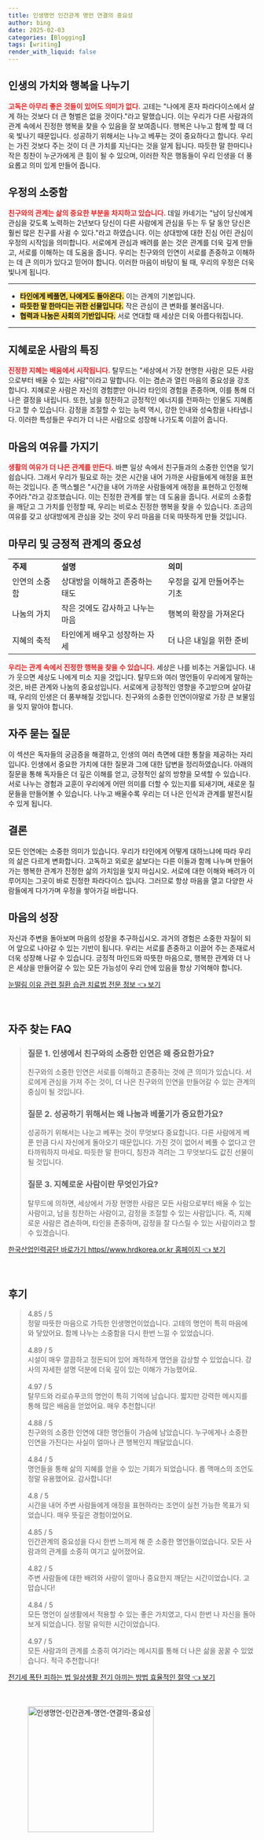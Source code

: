 ```yaml
---
title: 인생명언 인간관계 명언 연결의 중요성
author: bing
date: 2025-02-03
categories: [Blogging]
tags: [writing]
render_with_liquid: false
---
```



<h2 id='인생의 가치와 행복을 나누기'>인생의 가치와 행복을 나누기</h2>

<p><b><span style="color: #ee2323;">고독은 아무리 좋은 것들이 있어도 의미가 없다.</span></b> 고테는 "나에게 혼자 파라다이스에서 살게 하는 것보다 더 큰 형벌은 없을 것이다."라고 말했습니다. 이는 우리가 다른 사람과의 관계 속에서 진정한 행복을 찾을 수 있음을 잘 보여줍니다. 행복은 나누고 함께 할 때 더욱 빛나기 때문입니다. 성공하기 위해서는 나누고 베푸는 것이 중요하다고 합니다. 우리는 가진 것보다 주는 것이 더 큰 가치를 지닌다는 것을 알게 됩니다. 따듯한 말 한마디나 작은 칭찬이 누군가에게 큰 힘이 될 수 있으며, 이러한 작은 행동들이 우리 인생을 더 풍요롭고 의미 있게 만들어 줍니다.</p>

<h2 id='우정의 소중함'>우정의 소중함</h2>

<p><b><span style="color: #ee2323;">친구와의 관계는 삶의 중요한 부분을 차지하고 있습니다.</span></b> 데일 카네기는 "남이 당신에게 관심을 갖도록 노력하는 2년보다 당신이 다른 사람에게 관심을 두는 두 달 동안 당신은 훨씬 많은 친구를 사귈 수 있다."라고 하였습니다. 이는 상대방에 대한 진심 어린 관심이 우정의 시작임을 의미합니다. 서로에게 관심과 배려를 쏟는 것은 관계를 더욱 깊게 만들고, 서로를 이해하는 데 도움을 줍니다. 우리는 친구와의 인연이 서로를 존중하고 이해하는 데 큰 의미가 있다고 믿어야 합니다. 이러한 마음이 바탕이 될 때, 우리의 우정은 더욱 빛나게 됩니다.</p>

<hr />

<ul>
    <li><b><span style="background-color: #ffe066;">타인에게 베풀면, 나에게도 돌아온다.</span></b> 이는 관계의 기본입니다.</li>
    <li><b><span style="background-color: #ffe066;">따듯한 말 한마디는 귀한 선물입니다.</span></b> 작은 관심이 큰 변화를 불러옵니다.</li>
    <li><b><span style="background-color: #ffe066;">협력과 나눔은 사회의 기반입니다.</span></b> 서로 연대할 때 세상은 더욱 아름다워집니다.</li>
</ul>

<hr />

<h2 id='지혜로운 사람의 특징'>지혜로운 사람의 특징</h2>

<p><b><span style="color: #ee2323;">진정한 지혜는 배움에서 시작됩니다.</span></b> 탈무드는 "세상에서 가장 현명한 사람은 모든 사람으로부터 배울 수 있는 사람"이라고 말합니다. 이는 겸손과 열린 마음의 중요성을 강조합니다. 지혜로운 사람은 자신의 경험뿐만 아니라 타인의 경험을 존중하며, 이를 통해 더 나은 결정을 내립니다. 또한, 남을 칭찬하고 긍정적인 에너지를 전파하는 인물도 지혜롭다고 할 수 있습니다. 감정을 조절할 수 있는 능력 역시, 강한 인내와 성숙함을 나타냅니다. 이러한 특성들은 우리가 더 나은 사람으로 성장해 나가도록 이끌어 줍니다.</p>

<h2 id='마음의 여유를 가지기'>마음의 여유를 가지기</h2>

<p><b><span style="color: #ee2323;">생활의 여유가 더 나은 관계를 만든다.</span></b> 바쁜 일상 속에서 친구들과의 소중한 인연을 잊기 쉽습니다. 그래서 우리가 필요로 하는 것은 시간을 내어 가까운 사람들에게 애정을 표현하는 것입니다. 존 맥스웰은 "시간을 내어 가까운 사람들에게 애정을 표현하고 인정해 주어라."라고 강조했습니다. 이는 진정한 관계를 쌓는 데 도움을 줍니다. 서로의 소중함을 깨닫고 그 가치를 인정할 때, 우리는 비로소 진정한 행복을 찾을 수 있습니다. 조금의 여유를 갖고 상대방에게 관심을 갖는 것이 우리 마음을 더욱 따뜻하게 만들 것입니다.</p>

<h2 id='마무리 및 긍정적 관계의 중요성'>마무리 및 긍정적 관계의 중요성</h2>

<table>
    <tr>
        <td><b>주제</b></td>
        <td><b>설명</b></td>
        <td><b>의미</b></td>
    </tr>
    <tr>
        <td>인연의 소중함</td>
        <td>상대방을 이해하고 존중하는 태도</td>
        <td>우정을 깊게 만들어주는 기초</td>
    </tr>
    <tr>
        <td>나눔의 가치</td>
        <td>작은 것에도 감사하고 나누는 마음</td>
        <td>행복의 확장을 가져온다</td>
    </tr>
    <tr>
        <td>지혜의 축적</td>
        <td>타인에게 배우고 성장하는 자세</td>
        <td>더 나은 내일을 위한 준비</td>
    </tr>
</table>

<p><b><span style="color: #ee2323;">우리는 관계 속에서 진정한 행복을 찾을 수 있습니다.</span></b> 세상은 나를 비추는 거울입니다. 내가 웃으면 세상도 나에게 미소 지을 것입니다. 탈무드와 여러 명언들이 우리에게 말하는 것은, 바른 관계와 나눔의 중요성입니다. 서로에게 긍정적인 영향을 주고받으며 살아갈 때, 우리의 인생은 더 풍부해질 것입니다. 친구와의 소중한 인연이야말로 가장 큰 보물임을 잊지 말아야 합니다.</p>

<h2 id='자주 묻는 질문'>자주 묻는 질문</h2>

<p>이 섹션은 독자들의 궁금증을 해결하고, 인생의 여러 측면에 대한 통찰을 제공하는 자리입니다. 인생에서 중요한 가치에 대한 질문과 그에 대한 답변을 정리하였습니다. 아래의 질문을 통해 독자들은 더 깊은 이해를 얻고, 긍정적인 삶의 방향을 모색할 수 있습니다. 서로 나누는 경험과 교훈이 우리에게 어떤 의미를 더할 수 있는지를 되새기며, 새로운 질문들을 만들어볼 수 있습니다. 나누고 배울수록 우리는 더 나은 인식과 관계를 발전시킬 수 있게 됩니다.</p>

<h2 id='결론'>결론</h2>

<p>모든 인연에는 소중한 의미가 있습니다. 우리가 타인에게 어떻게 대하느냐에 따라 우리의 삶은 다르게 변화합니다. 고독하고 외로운 삶보다는 다른 이들과 함께 나누며 만들어 가는 행복한 관계가 진정한 삶의 가치임을 잊지 마십시오. 서로에 대한 이해와 배려가 이루어지는 그곳이 바로 진정한 파라다이스 입니다. 그러므로 항상 마음을 열고 다양한 사람들에게 다가가며 우정을 쌓아가길 바랍니다.</p>

<h2 id='마음의 성장'>마음의 성장</h2>

<p>자신과 주변을 돌아보며 마음의 성장을 추구하십시오. 과거의 경험은 소중한 자질이 되어 앞으로 나아갈 수 있는 기반이 됩니다. 우리는 서로를 존중하고 이끌어 주는 존재로서 더욱 성장해 나갈 수 있습니다. 긍정적 마인드와 따뜻한 마음으로, 행복한 관계와 더 나은 세상을 만들어갈 수 있는 모든 가능성이 우리 안에 있음을 항상 기억해야 합니다.</p>


<p><a class="click-button" title="눈떨림 이유 관련 질환 습관 치료법 전문 정보" href="https://adkhouse.github.io/posts/%EB%88%88%EB%96%A8%EB%A6%BC-%EC%9D%B4%EC%9C%A0-%EA%B4%80%EB%A0%A8-%EC%A7%88%ED%99%98-%EC%8A%B5%EA%B4%80-%EC%B9%98%EB%A3%8C%EB%B2%95-%EC%A0%84%EB%AC%B8-%EC%A0%95%EB%B3%B4/" rel="dofollow">눈떨림 이유 관련 질환 습관 치료법 전문 정보 👈 보기</a></p><br>
<h2 id='자주_찾는_FAQ'>자주 찾는 FAQ</h2>
<div itemscope="" itemtype="https://schema.org/FAQPage"> 
<blockquote> 
<div itemscope="" itemprop="mainEntity" itemtype="https://schema.org/Question"> 
<h3 itemprop="name">질문 1. 인생에서 친구와의 소중한 인연은 왜 중요한가요?</h3> 
<div itemscope="" itemprop="acceptedAnswer" itemtype="https://schema.org/Answer"> 
<span itemprop="text"> 
<p>친구와의 소중한 인연은 서로를 이해하고 존중하는 것에 큰 의미가 있습니다. 서로에게 관심을 가져 주는 것이, 더 나은 친구와의 인연을 만들어갈 수 있는 관계의 중심이 될 것입니다.</p> 
</span> 
</div> 
</div> 

<div itemscope="" itemprop="mainEntity" itemtype="https://schema.org/Question"> 
<h3 itemprop="name">질문 2. 성공하기 위해서는 왜 나눔과 베풀기가 중요한가요?</h3> 
<div itemscope="" itemprop="acceptedAnswer" itemtype="https://schema.org/Answer"> 
<span itemprop="text"> 
<p>성공하기 위해서는 나눈고 베푸는 것이 무엇보다 중요합니다. 다른 사람에게 베푼 만큼 다시 자신에게 돌아오기 때문입니다. 가진 것이 없어서 베풀 수 없다고 안타까워하지 마세요. 따듯한 말 한마디, 칭찬과 격려는 그 무엇보다도 값진 선물이 될 것입니다.</p> 
</span> 
</div> 
</div> 

<div itemscope="" itemprop="mainEntity" itemtype="https://schema.org/Question"> 
<h3 itemprop="name">질문 3. 지혜로운 사람이란 무엇인가요?</h3> 
<div itemscope="" itemprop="acceptedAnswer" itemtype="https://schema.org/Answer"> 
<span itemprop="text"> 
<p>탈무드에 의하면, 세상에서 가장 현명한 사람은 모든 사람으로부터 배울 수 있는 사람이고, 남을 칭찬하는 사람이고, 감정을 조절할 수 있는 사람입니다. 즉, 지혜로운 사람은 겸손하며, 타인을 존중하며, 감정을 잘 다스릴 수 있는 사람이라고 할 수 있겠습니다.</p> 
</span> 
</div> 
</div> 

</blockquote> 
</div>
<p><a class="click-button" title="한국산업인력공단 바로가기 https//www.hrdkorea.or.kr 홈페이지" href="https://adkhouse.github.io/posts/%ED%95%9C%EA%B5%AD%EC%82%B0%EC%97%85%EC%9D%B8%EB%A0%A5%EA%B3%B5%EB%8B%A8-%EB%B0%94%EB%A1%9C%EA%B0%80%EA%B8%B0-httpswww.hrdkorea.or.kr-%ED%99%88%ED%8E%98%EC%9D%B4%EC%A7%80/" rel="dofollow">한국산업인력공단 바로가기 https//www.hrdkorea.or.kr 홈페이지 👈 보기</a></p><br>
<h2 id='후기'>후기</h2>
<div itemscope itemtype="https://schema.org/Product">
  <blockquote>
  <div itemprop="review" itemscope itemtype="https://schema.org/Review">
      <div itemprop="reviewRating" itemscope itemtype="https://schema.org/Rating"> <span itemprop="ratingValue">4.85</span> / <span itemprop="bestRating">5</span> </div>
      <span itemprop="reviewBody">정말 따뜻한 마음으로 가득한 인생명언이었습니다. 고테의 명언이 특히 마음에 와 닿았어요. 함께 나누는 소중함을 다시 한번 느낄 수 있었습니다.</span>
  </div>
  <br>
  <div itemprop="review" itemscope itemtype="https://schema.org/Review">
      <div itemprop="reviewRating" itemscope itemtype="https://schema.org/Rating"> <span itemprop="ratingValue">4.89</span> / <span itemprop="bestRating">5</span> </div>
      <span itemprop="reviewBody">시설이 매우 깔끔하고 정돈되어 있어 쾌적하게 명언을 감상할 수 있었습니다. 강사의 자세한 설명 덕분에 더욱 깊이 있는 이해가 가능했어요.</span>
  </div>
  <br>
  <div itemprop="review" itemscope itemtype="https://schema.org/Review">
      <div itemprop="reviewRating" itemscope itemtype="https://schema.org/Rating"> <span itemprop="ratingValue">4.97</span> / <span itemprop="bestRating">5</span> </div>
      <span itemprop="reviewBody">탈무드와 라로슈푸코의 명언이 특히 기억에 남습니다. 짧지만 강력한 메시지를 통해 많은 배움을 얻었어요. 매우 추천합니다!</span>
  </div>
  <br>
  <div itemprop="review" itemscope itemtype="https://schema.org/Review">
      <div itemprop="reviewRating" itemscope itemtype="https://schema.org/Rating"> <span itemprop="ratingValue">4.88</span> / <span itemprop="bestRating">5</span> </div>
      <span itemprop="reviewBody">친구와의 소중한 인연에 대한 명언들이 가슴에 남았습니다. 누구에게나 소중한 인연을 가진다는 사실이 얼마나 큰 행복인지 깨달았습니다.</span>
  </div>
  <br>
  <div itemprop="review" itemscope itemtype="https://schema.org/Review">
      <div itemprop="reviewRating" itemscope itemtype="https://schema.org/Rating"> <span itemprop="ratingValue">4.84</span> / <span itemprop="bestRating">5</span> </div>
      <span itemprop="reviewBody">명언들을 통해 삶의 지혜를 얻을 수 있는 기회가 되었습니다. 롭 맥매스의 조언도 정말 유용했어요. 감사합니다!</span>
  </div>
  <br>
  <div itemprop="review" itemscope itemtype="https://schema.org/Review">
      <div itemprop="reviewRating" itemscope itemtype="https://schema.org/Rating"> <span itemprop="ratingValue">4.8</span> / <span itemprop="bestRating">5</span> </div>
      <span itemprop="reviewBody">시간을 내어 주변 사람들에게 애정을 표현하라는 조언이 실천 가능한 목표가 되었습니다. 매우 뜻깊은 경험이었어요.</span>
  </div>
  <br>
  <div itemprop="review" itemscope itemtype="https://schema.org/Review">
      <div itemprop="reviewRating" itemscope itemtype="https://schema.org/Rating"> <span itemprop="ratingValue">4.85</span> / <span itemprop="bestRating">5</span> </div>
      <span itemprop="reviewBody">인간관계의 중요성을 다시 한번 느끼게 해 준 소중한 명언들이었습니다. 모든 사람과의 관계를 소중히 여기고 싶어졌어요.</span>
  </div>
  <br>
  <div itemprop="review" itemscope itemtype="https://schema.org/Review">
      <div itemprop="reviewRating" itemscope itemtype="https://schema.org/Rating"> <span itemprop="ratingValue">4.82</span> / <span itemprop="bestRating">5</span> </div>
      <span itemprop="reviewBody">주변 사람들에 대한 배려와 사랑이 얼마나 중요한지 깨닫는 시간이었습니다. 고맙습니다!</span>
  </div>
  <br>
  <div itemprop="review" itemscope itemtype="https://schema.org/Review">
      <div itemprop="reviewRating" itemscope itemtype="https://schema.org/Rating"> <span itemprop="ratingValue">4.84</span> / <span itemprop="bestRating">5</span> </div>
      <span itemprop="reviewBody">모든 명언이 실생활에서 적용할 수 있는 좋은 가치였고, 다시 한번 나 자신을 돌아보게 되었습니다. 정말 유익한 시간이었습니다.</span>
  </div>
  <br>
  <div itemprop="review" itemscope itemtype="https://schema.org/Review">
      <div itemprop="reviewRating" itemscope itemtype="https://schema.org/Rating"> <span itemprop="ratingValue">4.97</span> / <span itemprop="bestRating">5</span> </div>
      <span itemprop="reviewBody">모든 사람과의 관계를 소중히 여기라는 메시지를 통해 더 나은 삶을 꿈꿀 수 있었습니다. 적극 추천합니다!</span>
  </div>
  </blockquote>
</div>
<p><a class="click-button" title="전기세 폭탄 피하는 법 일상생활 전기 아끼는 방법 효율적인 절약" href="https://adkhouse.github.io/posts/%EC%A0%84%EA%B8%B0%EC%84%B8-%ED%8F%AD%ED%83%84-%ED%94%BC%ED%95%98%EB%8A%94-%EB%B2%95-%EC%9D%BC%EC%83%81%EC%83%9D%ED%99%9C-%EC%A0%84%EA%B8%B0-%EC%95%84%EB%81%BC%EB%8A%94-%EB%B0%A9%EB%B2%95-%ED%9A%A8%EC%9C%A8%EC%A0%81%EC%9D%B8-%EC%A0%88%EC%95%BD/" rel="dofollow">전기세 폭탄 피하는 법 일상생활 전기 아끼는 방법 효율적인 절약 👈 보기</a></p><br>
<figure class="image"><img src="https://adkhouse.github.io/assets/img/thumbnail/인생명언-인간관계-명언-연결의-중요성.webp" alt="인생명언-인간관계-명언-연결의-중요성" width="256" height="256"></figure>